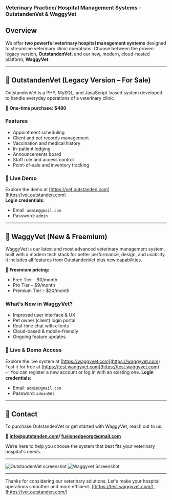 ### Veterinary Practice/ Hospital Management Systems – OutstandenVet & WaggyVet

## Overview

We offer **two powerful veterinary hospital management systems** designed to streamline veterinary clinic operations. Choose between the proven legacy version, **OutstandenVet**, and our new, modern, cloud-hosted platform, **WaggyVet**.

---

## 🐾 OutstandenVet (Legacy Version – For Sale)

OutstandenVet is a PHP, MySQL, and JavaScript-based system developed to handle everyday operations of a veterinary clinic.

🎯 **One-time purchase: $480**

### Features

- Appointment scheduling  
- Client and pet records management  
- Vaccination and medical history  
- In-patient lodging  
- Announcements board  
- Staff role and access control  
- Point-of-sale and inventory tracking  

### 🔗 Live Demo  
Explore the demo at [https://vet.outstanden.com](https://vet.outstanden.com)  
**Login credentials:**  
- Email: `admin@gmail.com`  
- Password: `admin`

---

## 🐶 WaggyVet (New & Freemium)

WaggyVet is our latest and most advanced veterinary management system, built with a modern tech stack for better performance, design, and usability. It includes all features from OutstandenVet plus new capabilities.

🎉 **Freemium pricing:**  
- Free Tier – $0/month  
- Pro Tier – $9/month  
- Premium Tier – $20/month

### What’s New in WaggyVet?

- Improved user interface & UX  
- Pet owner (client) login portal  
- Real-time chat with clients  
- Cloud-based & mobile-friendly  
- Ongoing feature updates  

### 🔗 Live & Demo Access  
Explore the live system at [https://waggyvet.com](https://waggyvet.com)  
Test it for free at [https://test.waggyvet.com](https://test.waggyvet.com)  
✅ You can register a new account or log in with an existing one.
**Login credentials:**  
- Email: `admin@gmail.com`  
- Password: `admin565`

---

## 💬 Contact

To purchase OutstandenVet or get started with WaggyVet, reach out to us:

📧 **info@outstanden.com/ fusionedgeorg@gmail.com**

We’re here to help you choose the system that best fits your veterinary hospital's needs.

---

![OutstandenVet screenshot](https://github.com/user-attachments/assets/a4241a74-9c29-4010-a048-2f52df414153)
![Waggyvet Screenshot](https://github.com/user-attachments/assets/8952b126-8f09-419c-8e61-65ec9e0ed760)


---

Thanks for considering our veterinary solutions. Let's make your hospital operations smoother and more efficient.
](https://test.waggyvet.com/), (https://vet.outstanden.com/)
